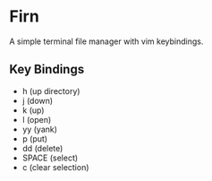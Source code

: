 # Firn

A simple terminal file manager with vim keybindings.

## Key Bindings

* h (up directory) 
* j (down)
* k (up)
* l (open)
* yy (yank)
* p (put)
* dd (delete)
* SPACE (select)
* c (clear selection) 
